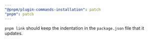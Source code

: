 ```yaml
---
"@pnpm/plugin-commands-installation": patch
"pnpm": patch
---
```


`pnpm link` should keep the indentation in the `package.json` file that it updates.
